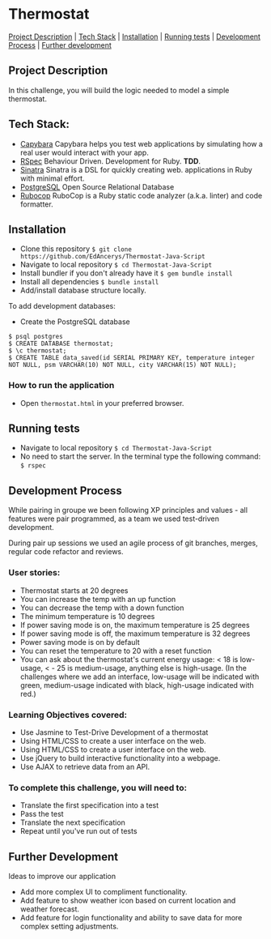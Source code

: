 # Thermostat

[Project Description](#project-description) | [Tech Stack](#tech-stack) | [Installation](#installation) | [Running tests](#running-tests) | [Development Process](#development-process) | [Further development](#further-development)

## Project Description

In this challenge, you will build the logic needed to model a simple thermostat.

## Tech Stack:

- [Capybara](https://github.com/teamcapybara/capybara) Capybara helps you test web applications by simulating how a real user would interact with your app.
- [RSpec](https://rspec.info/) Behaviour Driven.
  Development for Ruby. **TDD**.
- [Sinatra](http://sinatrarb.com/) Sinatra is a DSL for quickly creating web. applications in Ruby with minimal effort.
- [PostgreSQL](https://www.postgresql.org/) Open Source Relational Database
- [Rubocop](https://github.com/rubocop-hq/rubocop) RuboCop is a Ruby static code analyzer (a.k.a. linter) and code formatter.

## Installation

- Clone this repository
  `$ git clone https://github.com/EdAncerys/Thermostat-Java-Script`
- Navigate to local repository
  `$ cd Thermostat-Java-Script`
- Install bundler if you don't already have it
  `$ gem bundle install`
- Install all dependencies
  `$ bundle install`
- Add/install database structure locally.

To add development databases:

- Create the PostgreSQL database

```
$ psql postgres
$ CREATE DATABASE thermostat;
$ \c thermostat;
$ CREATE TABLE data_saved(id SERIAL PRIMARY KEY, temperature integer NOT NULL, psm VARCHAR(10) NOT NULL, city VARCHAR(15) NOT NULL);
```

### How to run the application

- Open `thermostat.html` in your preferred browser.

## Running tests

- Navigate to local repository
  `$ cd Thermostat-Java-Script`
- No need to start the server. In the terminal type the following command:
  `$ rspec`

## Development Process

While pairing in groupe we been following XP principles and values - all features were pair programmed, as a team we used test-driven development.

During pair up sessions we used an agile process of git branches, merges, regular code refactor and reviews.

### User stories:

- Thermostat starts at 20 degrees
- You can increase the temp with an up function
- You can decrease the temp with a down function
- The minimum temperature is 10 degrees
- If power saving mode is on, the maximum temperature is 25 degrees
- If power saving mode is off, the maximum temperature is 32 degrees
- Power saving mode is on by default
- You can reset the temperature to 20 with a reset function
- You can ask about the thermostat's current energy usage: < 18 is low-usage, < - 25 is medium-usage, anything else is high-usage.
  (In the challenges where we add an interface, low-usage will be indicated with green, medium-usage indicated with black, high-usage indicated with red.)

### Learning Objectives covered:

- Use Jasmine to Test-Drive Development of a thermostat
- Using HTML/CSS to create a user interface on the web.
- Using HTML/CSS to create a user interface on the web.
- Use jQuery to build interactive functionality into a webpage.
- Use AJAX to retrieve data from an API.

### To complete this challenge, you will need to:

- Translate the first specification into a test
- Pass the test
- Translate the next specification
- Repeat until you've run out of tests

## Further Development

Ideas to improve our application

- Add more complex UI to compliment functionality.
- Add feature to show weather icon based on current location and weather forecast.
- Add feature for login functionality and ability to save data for more complex setting adjustments.
